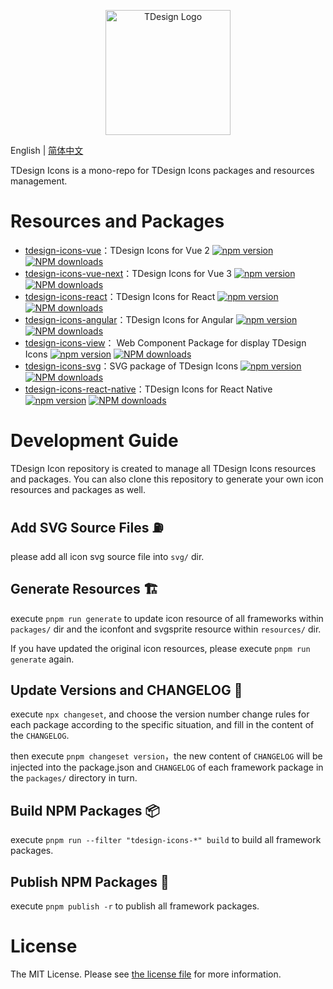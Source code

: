 <p align="center">
  <a href="https://tdesign.tencent.com/" target="_blank">
    <img alt="TDesign Logo" width="200" src="https://tdesign.gtimg.com/site/TDesign.png">
  </a>
</p>

English | [简体中文](./README-zh_CN.md)

TDesign Icons is a mono-repo for TDesign Icons packages and resources management.

# Resources and Packages

- [tdesign-icons-vue](./packages/vue)：TDesign Icons for Vue 2 [![npm version](https://img.shields.io/npm/v/tdesign-icons-vue.svg?style=flat)](https://www.npmjs.com/package/tdesign-icons-vue) [![NPM downloads](http://img.shields.io/npm/dm/tdesign-icons-vue.svg)](https://npmjs.org/package/tdesign-icons-vue)
- [tdesign-icons-vue-next](./packages/vue-next)：TDesign Icons for Vue 3 [![npm version](https://img.shields.io/npm/v/tdesign-icons-vue-next.svg?style=flat)](https://www.npmjs.com/package/tdesign-icons-vue-next) [![NPM downloads](http://img.shields.io/npm/dm/tdesign-icons-vue-next.svg)](https://npmjs.org/package/tdesign-icons-vue-next)
- [tdesign-icons-react](./packages/react)：TDesign Icons for React [![npm version](https://img.shields.io/npm/v/tdesign-icons-react.svg?style=flat)](https://www.npmjs.com/package/tdesign-icons-react) [![NPM downloads](http://img.shields.io/npm/dm/tdesign-icons-react.svg)](https://npmjs.org/package/tdesign-icons-react)
- [tdesign-icons-angular](./packages/angular)：TDesign Icons for Angular [![npm version](https://img.shields.io/npm/v/tdesign-icons-angular.svg?style=flat)](https://www.npmjs.com/package/tdesign-icons-angular) [![NPM downloads](http://img.shields.io/npm/dm/tdesign-icons-angular.svg)](https://npmjs.org/package/tdesign-icons-angular)
- [tdesign-icons-view](./packages/view)： Web Component Package for display TDesign Icons [![npm version](https://img.shields.io/npm/v/tdesign-icons-view.svg?style=flat)](https://www.npmjs.com/package/tdesign-icons-view) [![NPM downloads](http://img.shields.io/npm/dm/tdesign-icons-view.svg)](https://npmjs.org/package/tdesign-icons-view)
- [tdesign-icons-svg](./packages/svg)：SVG package of TDesign Icons [![npm version](https://img.shields.io/npm/v/tdesign-icons-svg.svg?style=flat)](https://www.npmjs.com/package/tdesign-icons-svg) [![NPM downloads](http://img.shields.io/npm/dm/tdesign-icons-svg.svg)](https://npmjs.org/package/tdesign-icons-svg)
- [tdesign-icons-react-native](./packages/react-native)：TDesign Icons for React Native [![npm version](https://img.shields.io/npm/v/tdesign-icons-react-native.svg?style=flat)](https://www.npmjs.com/package/tdesign-icons-react-native) [![NPM downloads](http://img.shields.io/npm/dm/tdesign-icons-react-native.svg)](https://npmjs.org/package/tdesign-icons-react-native)

# Development Guide

TDesign Icon repository is created to manage all TDesign Icons resources and packages. You can also clone this repository to generate your own icon resources and packages as well.

## Add SVG Source Files ⛽️

please add all icon svg source file into `svg/` dir.

## Generate Resources 🏗

execute `pnpm run generate` to update icon resource of all frameworks within `packages/` dir and the iconfont and svgsprite resource within `resources/` dir.

If you have updated the original icon resources, please execute `pnpm run generate` again.

## Update Versions and CHANGELOG 🔖

execute `npx changeset`, and choose the version number change rules for each package according to the specific situation, and fill in the content of the `CHANGELOG`.

then execute `pnpm changeset version`，the new content of `CHANGELOG` will be injected into the package.json and `CHANGELOG` of each framework package in the `packages/` directory in turn.

## Build NPM Packages 📦

execute `pnpm run --filter "tdesign-icons-*" build` to build all framework packages.

## Publish NPM Packages 🚀

execute `pnpm publish -r` to publish all framework packages.

# License

The MIT License. Please see [the license file](./LICENSE) for more information.
